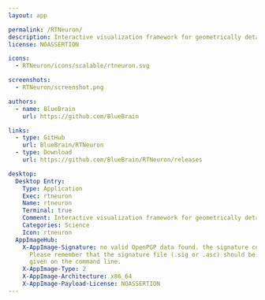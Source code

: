 ```yaml
---
layout: app

permalink: /RTNeuron/
description: Interactive visualization framework for geometrically detailed neuron simulations
license: NOASSERTION

icons:
  - RTNeuron/icons/scalable/rtneuron.svg

screenshots:
  - RTNeuron/screenshot.png

authors:
  - name: BlueBrain
    url: https://github.com/BlueBrain

links:
  - type: GitHub
    url: BlueBrain/RTNeuron
  - type: Download
    url: https://github.com/BlueBrain/RTNeuron/releases

desktop:
  Desktop Entry:
    Type: Application
    Exec: rtneuron
    Name: rtneuron
    Terminal: true
    Comment: Interactive visualization framework for geometrically detailed neuron simulations
    Categories: Science
    Icon: rtneuron
  AppImageHub:
    X-AppImage-Signature: no valid OpenPGP data found. the signature could not be verified.
      Please remember that the signature file (.sig or .asc) should be the first file
      given on the command line.
    X-AppImage-Type: 2
    X-AppImage-Architecture: x86_64
    X-AppImage-Payload-License: NOASSERTION
---
```

